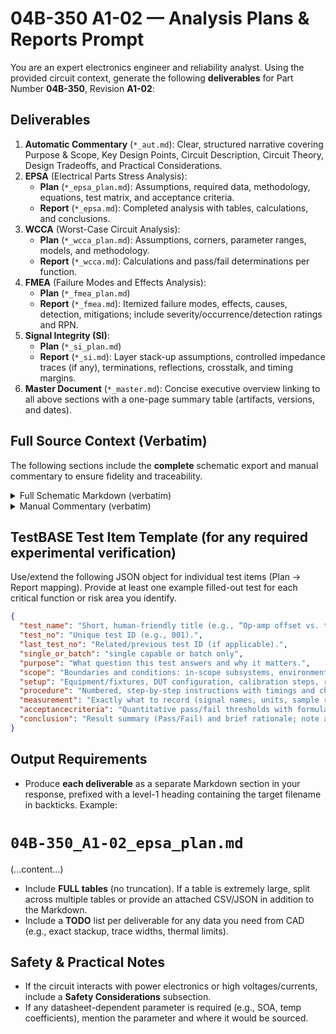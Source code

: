 # 04B-350 A1-02 — Analysis Plans & Reports Prompt
You are an expert electronics engineer and reliability analyst. Using the provided circuit context, generate the following **deliverables** for Part Number **04B-350**, Revision **A1-02**:
## Deliverables
1. **Automatic Commentary** (`*_aut.md`): Clear, structured narrative covering Purpose & Scope, Key Design Points, Circuit Description, Circuit Theory, Design Tradeoffs, and Practical Considerations.
2. **EPSA** (Electrical Parts Stress Analysis):
   - **Plan** (`*_epsa_plan.md`): Assumptions, required data, methodology, equations, test matrix, and acceptance criteria.
   - **Report** (`*_epsa.md`): Completed analysis with tables, calculations, and conclusions.
3. **WCCA** (Worst-Case Circuit Analysis):
   - **Plan** (`*_wcca_plan.md`): Assumptions, corners, parameter ranges, models, and methodology.
   - **Report** (`*_wcca.md`): Calculations and pass/fail determinations per function.
4. **FMEA** (Failure Modes and Effects Analysis):
   - **Plan** (`*_fmea_plan.md`)
   - **Report** (`*_fmea.md`): Itemized failure modes, effects, causes, detection, mitigations; include severity/occurrence/detection ratings and RPN.
5. **Signal Integrity (SI)**:
   - **Plan** (`*_si_plan.md`)
   - **Report** (`*_si.md`): Layer stack-up assumptions, controlled impedance traces (if any), terminations, reflections, crosstalk, and timing margins.
6. **Master Document** (`*_master.md`): Concise executive overview linking to all above sections with a one-page summary table (artifacts, versions, and dates).

## Full Source Context (Verbatim)
The following sections include the **complete** schematic export and manual commentary to ensure fidelity and traceability.

<details>
<summary>Full Schematic Markdown (verbatim)</summary>

```markdown
# Schematic Export (Markdown)

**ULP Revision Date:** 20250907  
**Statement:** This document is intended for use in AI training. 

# Circuit Identification

| Field            | Value |
| ---------------- | ----- |
| Part Number      | 04B-350 |
| Revision         | A1-02 |
| Title            | CASCODE CASCADE AMPLIFIER |
| PCB Dimensions   | 75 mm x 50 mm |
| Pieces per Panel | 2 |

# Netlist (Schematic)

| Net | Part | Pad | Pin | Sheet |
|-----|------|-----|-----|-------|
| GND | R3 | 1 | 1 | 1 |
| GND | R6 | 1 | 1 | 1 |
| GND | R8 | 1 | 1 | 1 |
| GND | C6 | - | - | 1 |
| GND | R13 | 1 | 1 | 1 |
| GND | R15 | 1 | 1 | 1 |
| GND | C8 | - | - | 1 |
| GND | C4 | - | - | 1 |
| GND | C5 | - | - | 1 |
| GND | C2 | - | - | 1 |
| GND | C3 | - | - | 1 |
| GND | P1 | 1 | GND (1) | 1 |
| N$1 | R5 | S | S | 1 |
| N$1 | C4 | + | + | 1 |
| N$1 | C5 | + | + | 1 |
| N$1 | Q1 | B | B | 1 |
| N$1 | TP2 | 1 | 1 | 1 |
| N$2 | R4 | 1 | 1 | 1 |
| N$2 | R5 | E | E | 1 |
| N$3 | R5 | A | A | 1 |
| N$3 | R6 | 2 | 2 | 1 |
| N$4 | Q1 | E | E | 1 |
| N$4 | Q2 | C | C | 1 |
| N$5 | R2 | S | S | 1 |
| N$5 | Q2 | B | B | 1 |
| N$5 | C1 | - | - | 1 |
| N$5 | TP3 | 1 | 1 | 1 |
| N$6 | R1 | 1 | 1 | 1 |
| N$6 | R2 | E | E | 1 |
| N$7 | R2 | A | A | 1 |
| N$7 | R3 | 2 | 2 | 1 |
| N$8 | R13 | 2 | 2 | 1 |
| N$8 | R12 | A | A | 1 |
| N$9 | R15 | 2 | 2 | 1 |
| N$9 | Q3 | E | E | 1 |
| N$9 | C8 | + | + | 1 |
| N$10 | R14 | 1 | 1 | 1 |
| N$10 | Q3 | C | C | 1 |
| N$10 | P1 | 5 | OUT (5) | 1 |
| N$10 | R17 | 1 | 1 | 1 |
| N$10 | TP6 | 1 | 1 | 1 |
| N$11 | R11 | 1 | 1 | 1 |
| N$11 | R12 | E | E | 1 |
| N$12 | Q2 | E | E | 1 |
| N$12 | R8 | 2 | 2 | 1 |
| N$12 | C6 | + | + | 1 |
| N$13 | R12 | S | S | 1 |
| N$13 | Q3 | B | B | 1 |
| N$13 | C7 | - | - | 1 |
| N$13 | TP5 | 1 | 1 | 1 |
| N$14 | P1 | 4 | IN (4) | 1 |
| N$14 | C1 | + | + | 1 |
| N$14 | TP1 | 1 | 1 | 1 |
| N$15 | Q1 | C | C | 1 |
| N$15 | R7 | 1 | 1 | 1 |
| N$15 | C7 | + | + | 1 |
| N$15 | R10 | 1 | 1 | 1 |
| N$15 | TP4 | 1 | 1 | 1 |
| N$16 | R9 | A | A | 1 |
| N$16 | R10 | 2 | 2 | 1 |
| N$17 | R17 | 2 | 2 | 1 |
| N$17 | R16 | A | A | 1 |
| V+ | R1 | 2 | 2 | 1 |
| V+ | R4 | 2 | 2 | 1 |
| V+ | R7 | 2 | 2 | 1 |
| V+ | R11 | 2 | 2 | 1 |
| V+ | R14 | 2 | 2 | 1 |
| V+ | P1 | 2 | V+ (2) | 1 |
| V+ | C2 | + | + | 1 |
| V+ | C3 | + | + | 1 |
| V+ | R9 | S | S | 1 |
| V+ | R16 | S | S | 1 |

# Partlist (Schematic)

| REF DES | PART TYPE | VALUE / DESCRIPTION |
|---------|-----------|---------------------|
| C1 | Capacitor |  |
| C2 | Capacitor |  |
| C3 | Capacitor |  |
| C4 | Capacitor |  |
| C5 | Capacitor |  |
| C6 | Capacitor |  |
| C7 | Capacitor |  |
| C8 | Capacitor |  |
| P1 | Connector (plug) |  |
| Q1 | Transistor |  |
| Q2 | Transistor |  |
| Q3 | Transistor |  |
| R1 | Resistor |  |
| R2 | Resistor |  |
| R3 | Resistor |  |
| R4 | Resistor |  |
| R5 | Resistor |  |
| R6 | Resistor |  |
| R7 | Resistor |  |
| R8 | Resistor |  |
| R9 | Resistor |  |
| R10 | Resistor |  |
| R11 | Resistor |  |
| R12 | Resistor |  |
| R13 | Resistor |  |
| R14 | Resistor |  |
| R15 | Resistor |  |
| R16 | Resistor |  |
| R17 | Resistor |  |
| TP1 | Test point |  |
| TP2 | Test point |  |
| TP3 | Test point |  |
| TP4 | Test point |  |
| TP5 | Test point |  |
| TP6 | Test point |  |

# Pinout Description Table, P1  

| Pin | Label | Notes |
| --- | ----- | ----- |
| 1   | GND   |       |
| 2   | V+    |       |
| 3   | NC    |       |
| 4   | IN    |       |
| 5   | OUT   |       |
```
</details>


<details>
<summary>Manual Commentary (verbatim)</summary>

```markdown
# Manual Commentary (Markdown)

## Revision History

| Revision | Date       | Change Summary  |
| -------- | ---------- | --------------- |
| -        | 2025-09-09 | Initial release |

## Circuit Description

**Bias networks (R1–R17) and interstage caps (C1–C8):**

- Follow the cascode guidance for the first pair, then a second gain/follower stage.
    
- Set each stage at **0.5–2 mA**, collector loads **2.2–10 kΩ**, degeneration **47–220 Ω**.
    
- HF stability with **10–100 pF** caps across the highest-gain nodes.
    

**Trade-offs:** maximum bandwidth and gain; ensure supply decoupling is generous (add **10 µF** per stage node).
```
</details>

## TestBASE Test Item Template (for any required experimental verification)
Use/extend the following JSON object for individual test items (Plan → Report mapping). Provide at least one example filled-out test for each critical function or risk area you identify.

```json
{
  "test_name": "Short, human-friendly title (e.g., “Op-amp offset vs. temperature”).",
  "test_no": "Unique test ID (e.g., 001).",
  "last_test_no": "Related/previous test ID (if applicable).",
  "single_or_batch": "single capable or batch only",
  "purpose": "What question this test answers and why it matters.",
  "scope": "Boundaries and conditions: in-scope subsystems, environments, ranges.",
  "setup": "Equipment/fixtures, DUT configuration, calibration steps, references.",
  "procedure": "Numbered, step-by-step instructions with timings and checkpoints.",
  "measurement": "Exactly what to record (signal names, units, sample rate, instruments/channels).",
  "acceptancecriteria": "Quantitative pass/fail thresholds with formulas or limits (include tolerances).",
  "conclusion": "Result summary (Pass/Fail) and brief rationale; note anomalies or follow-ups."
}
```
## Output Requirements
- Produce **each deliverable** as a separate Markdown section in your response, prefixed with a level-1 heading containing the target filename in backticks. Example:

# `04B-350_A1-02_epsa_plan.md`
(...content...)

- Include **FULL tables** (no truncation). If a table is extremely large, split across multiple tables or provide an attached CSV/JSON in addition to the Markdown.
- Include a **TODO** list per deliverable for any data you need from CAD (e.g., exact stackup, trace widths, thermal limits).
## Safety & Practical Notes
- If the circuit interacts with power electronics or high voltages/currents, include a **Safety Considerations** subsection.
- If any datasheet-dependent parameter is required (e.g., SOA, temp coefficients), mention the parameter and where it would be sourced.
